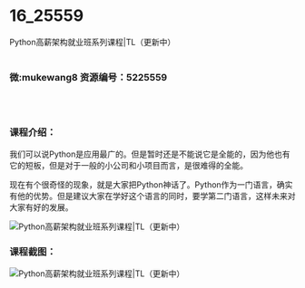 # 16_25559
Python高薪架构就业班系列课程|TL（更新中）
<br/></br>
<h3>微:mukewang8 资源编号：5225559</h3>
<br/></br>
<h3>课程介绍：</h3>
<p>我们可以说Python是应用最广的。但是暂时还是不能说它是全能的，因为他也有它的短板，但是对于一般的小公司和小项目而言，是很难得的全能。</p>
<p>现在有个很奇怪的现象，就是大家把Python神话了。Python作为一门语言，确实有他的优势。但是建议大家在学好这个语言的同时，要学第二门语言，这样未来对大家有好的发展。</p>
<p><img src="https://www.ko996.com/wp-content/uploads/img/2022/07/1-122-300x164.png" alt="Python高薪架构就业班系列课程|TL（更新中）"></p>
<div class="info-desc">
<h3>课程截图：</h3>
<p><img src="https://www.ko996.com/wp-content/uploads/img/2022/07/2-124.png" alt="Python高薪架构就业班系列课程|TL（更新中）"></p>


			
</div>
